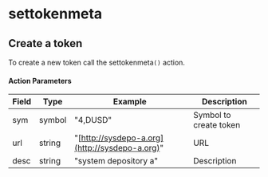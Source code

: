# settokenmeta

## Create a token

To create a new token call the settokenmeta`()` action.

#### Action Parameters

| Field | Type   | Example                                        | Description            |
| ----- | ------ | ---------------------------------------------- | ---------------------- |
| sym   | symbol | "4,DUSD"                                       | Symbol to create token |
| url   | string | "[http://sysdepo-a.org](http://sysdepo-a.org)" | URL                    |
| desc  | string | "system depository a"                          | Description            |

